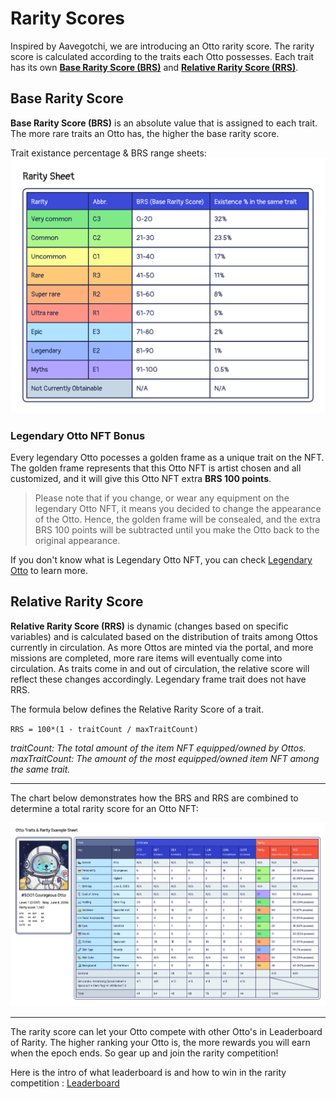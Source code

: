 # Rarity Scores

Inspired by Aavegotchi, we are introducing an Otto rarity score. The rarity score is calculated according to the traits each Otto possesses. Each trait has its own **[Base Rarity Score (BRS)](#brs)** and **[Relative Rarity Score (RRS)](#rrs)**.

## Base Rarity Score <a href="#brs" id="brs"></a>

**Base Rarity Score (BRS)** is an absolute value that is assigned to each trait. The more rare traits an Otto has, the higher the base rarity score. 

Trait existance percentage & BRS range sheets:
![Rarity Sheets](img/RaritySheet.jpg)

### Legendary Otto NFT Bonus

Every legendary Otto pocesses a golden frame as a unique trait on the NFT. The golden frame represents that this Otto NFT is artist chosen and all customized, and it will give this Otto NFT extra **BRS 100 points**.

> Please note that if you change, or wear any equipment on the legendary Otto NFT, it means you decided to change the appearance of the Otto. Hence, the golden frame will be consealed, and the extra BRS 100 points will be subtracted until you make the Otto back to the original appearance.

If you don't know what is Legendary Otto NFT, you can check [Legendary Otto](./otto-nft#legendary-otto-nft) to learn more.


## Relative Rarity Score <a href="#rrs" id="rrs"></a>

**Relative Rarity Score (RRS)** is dynamic (changes based on specific variables) and is calculated based on the distribution of traits among Ottos currently in circulation. As more Ottos are minted via the portal, and more missions are completed, more rare items will eventually come into circulation. As traits come in and out of circulation, the relative score will reflect these changes accordingly. Legendary frame trait does not have RRS.

The formula below defines the Relative Rarity Score of a trait.

`RRS = 100*(1 - traitCount / maxTraitCount)`

*traitCount: The total amount of the item NFT equipped/owned by Ottos.*  
*maxTraitCount: The amount of the most equipped/owned item NFT among the same trait.*

---

The chart below demonstrates how the BRS and RRS are combined to determine a total rarity score for an Otto NFT:

![Example Sheets](img/traits_rarity_example.jpg)

---

The rarity score can let your Otto compete with other Otto's in Leaderboard of Rarity. The higher ranking your Otto is, the more rewards you will earn when the epoch ends. So gear up and join the rarity competition!

Here is the intro of what leaderboard is and how to win in the rarity competition : [Leaderboard](./leaderboard.md)
